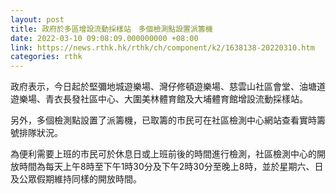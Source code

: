 ```yaml
---
layout: post
title: 政府於多區增設流動採樣站　多個檢測點設置派籌機
date: 2022-03-10 09:08:09.000000000 +08:00
link: https://news.rthk.hk/rthk/ch/component/k2/1638138-20220310.htm
categories: rthk
---
```


政府表示，今日起於堅彌地城遊樂場、灣仔修頓遊樂場、慈雲山社區會堂、油塘道遊樂場、青衣長發社區中心、大圍美林體育館及大埔體育館增設流動採樣站。 

另外，多個檢測點設置了派籌機，已取籌的市民可在社區檢測中心網站查看實時籌號排隊狀況。

為便利需要上班的市民可於休息日或上班前後的時間進行檢測，社區檢測中心的開放時間為每天上午8時至下午1時30分及下午2時30分至晚上8時，並於星期六、日及公眾假期維持同樣的開放時間。
